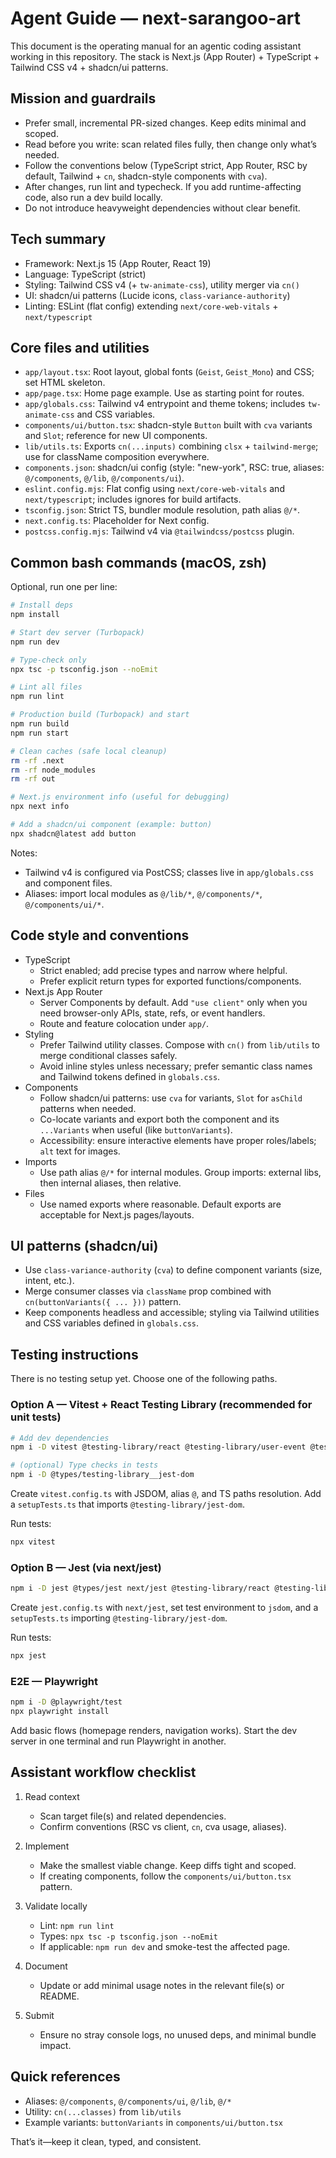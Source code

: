 # Agent Guide — next-sarangoo-art

This document is the operating manual for an agentic coding assistant working in this repository. The stack is Next.js (App Router) + TypeScript + Tailwind CSS v4 + shadcn/ui patterns.

## Mission and guardrails

- Prefer small, incremental PR-sized changes. Keep edits minimal and scoped.
- Read before you write: scan related files fully, then change only what’s needed.
- Follow the conventions below (TypeScript strict, App Router, RSC by default, Tailwind + `cn`, shadcn-style components with `cva`).
- After changes, run lint and typecheck. If you add runtime-affecting code, also run a dev build locally.
- Do not introduce heavyweight dependencies without clear benefit.

## Tech summary

- Framework: Next.js 15 (App Router, React 19)
- Language: TypeScript (strict)
- Styling: Tailwind CSS v4 (+ `tw-animate-css`), utility merger via `cn()`
- UI: shadcn/ui patterns (Lucide icons, `class-variance-authority`)
- Linting: ESLint (flat config) extending `next/core-web-vitals` + `next/typescript`

## Core files and utilities

- `app/layout.tsx`: Root layout, global fonts (`Geist`, `Geist_Mono`) and CSS; set HTML skeleton.
- `app/page.tsx`: Home page example. Use as starting point for routes.
- `app/globals.css`: Tailwind v4 entrypoint and theme tokens; includes `tw-animate-css` and CSS variables.
- `components/ui/button.tsx`: shadcn-style `Button` built with `cva` variants and `Slot`; reference for new UI components.
- `lib/utils.ts`: Exports `cn(...inputs)` combining `clsx` + `tailwind-merge`; use for className composition everywhere.
- `components.json`: shadcn/ui config (style: "new-york", RSC: true, aliases: `@/components`, `@/lib`, `@/components/ui`).
- `eslint.config.mjs`: Flat config using `next/core-web-vitals` and `next/typescript`; includes ignores for build artifacts.
- `tsconfig.json`: Strict TS, bundler module resolution, path alias `@/*`.
- `next.config.ts`: Placeholder for Next config.
- `postcss.config.mjs`: Tailwind v4 via `@tailwindcss/postcss` plugin.

## Common bash commands (macOS, zsh)

Optional, run one per line:

```bash
# Install deps
npm install

# Start dev server (Turbopack)
npm run dev

# Type-check only
npx tsc -p tsconfig.json --noEmit

# Lint all files
npm run lint

# Production build (Turbopack) and start
npm run build
npm run start

# Clean caches (safe local cleanup)
rm -rf .next
rm -rf node_modules
rm -rf out

# Next.js environment info (useful for debugging)
npx next info

# Add a shadcn/ui component (example: button)
npx shadcn@latest add button
```

Notes:
- Tailwind v4 is configured via PostCSS; classes live in `app/globals.css` and component files.
- Aliases: import local modules as `@/lib/*`, `@/components/*`, `@/components/ui/*`.

## Code style and conventions

- TypeScript
  - Strict enabled; add precise types and narrow where helpful.
  - Prefer explicit return types for exported functions/components.
- Next.js App Router
  - Server Components by default. Add `"use client"` only when you need browser-only APIs, state, refs, or event handlers.
  - Route and feature colocation under `app/`.
- Styling
  - Prefer Tailwind utility classes. Compose with `cn()` from `lib/utils` to merge conditional classes safely.
  - Avoid inline styles unless necessary; prefer semantic class names and Tailwind tokens defined in `globals.css`.
- Components
  - Follow shadcn/ui patterns: use `cva` for variants, `Slot` for `asChild` patterns when needed.
  - Co-locate variants and export both the component and its `...Variants` when useful (like `buttonVariants`).
  - Accessibility: ensure interactive elements have proper roles/labels; `alt` text for images.
- Imports
  - Use path alias `@/*` for internal modules. Group imports: external libs, then internal aliases, then relative.
- Files
  - Use named exports where reasonable. Default exports are acceptable for Next.js pages/layouts.

## UI patterns (shadcn/ui)

- Use `class-variance-authority` (`cva`) to define component variants (size, intent, etc.).
- Merge consumer classes via `className` prop combined with `cn(buttonVariants({ ... }))` pattern.
- Keep components headless and accessible; styling via Tailwind utilities and CSS variables defined in `globals.css`.

## Testing instructions

There is no testing setup yet. Choose one of the following paths.

### Option A — Vitest + React Testing Library (recommended for unit tests)

```bash
# Add dev dependencies
npm i -D vitest @testing-library/react @testing-library/user-event @testing-library/jest-dom jsdom @types/jsdom

# (optional) Type checks in tests
npm i -D @types/testing-library__jest-dom
```

Create `vitest.config.ts` with JSDOM, alias `@`, and TS paths resolution. Add a `setupTests.ts` that imports `@testing-library/jest-dom`.

Run tests:

```bash
npx vitest
```

### Option B — Jest (via next/jest)

```bash
npm i -D jest @types/jest next/jest @testing-library/react @testing-library/user-event @testing-library/jest-dom jsdom
```

Create `jest.config.ts` with `next/jest`, set test environment to `jsdom`, and a `setupTests.ts` importing `@testing-library/jest-dom`.

Run tests:

```bash
npx jest
```

### E2E — Playwright

```bash
npm i -D @playwright/test
npx playwright install
```

Add basic flows (homepage renders, navigation works). Start the dev server in one terminal and run Playwright in another.

## Assistant workflow checklist

1) Read context
   - Scan target file(s) and related dependencies.
   - Confirm conventions (RSC vs client, `cn`, cva usage, aliases).

2) Implement
   - Make the smallest viable change. Keep diffs tight and scoped.
   - If creating components, follow the `components/ui/button.tsx` pattern.

3) Validate locally
   - Lint: `npm run lint`
   - Types: `npx tsc -p tsconfig.json --noEmit`
   - If applicable: `npm run dev` and smoke-test the affected page.

4) Document
   - Update or add minimal usage notes in the relevant file(s) or README.

5) Submit
   - Ensure no stray console logs, no unused deps, and minimal bundle impact.

## Quick references

- Aliases: `@/components`, `@/components/ui`, `@/lib`, `@/*`
- Utility: `cn(...classes)` from `lib/utils`
- Example variants: `buttonVariants` in `components/ui/button.tsx`

That’s it—keep it clean, typed, and consistent.
